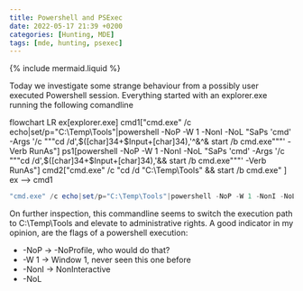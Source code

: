 ```yaml
---
title: Powershell and PSExec
date: 2022-05-17 21:39 +0200
categories: [Hunting, MDE]
tags: [mde, hunting, psexec]
---
```

{% include mermaid.liquid %}

Today we investigate some strange behaviour from a possibly user executed Powershell session.
Everything started with an explorer.exe running the following comandline

<div class="mermaid">
flowchart LR
    ex[explorer.exe]
    cmd1["cmd.exe" /c echo|set/p="C:\Temp\Tools"|powershell -NoP -W 1 -NonI -NoL "SaPs 'cmd' -Args '/c """cd /d',$([char]34+$Input+[char]34),'^&^& start /b cmd.exe"""' -Verb RunAs"]
    ps1[powershell  -NoP -W 1 -NonI -NoL "SaPs 'cmd' -Args '/c """cd /d',$([char]34+$Input+[char]34),'&& start /b cmd.exe"""' -Verb RunAs"]
    cmd2["cmd.exe" /c "cd /d "C:\Temp\Tools" && start /b cmd.exe" ]
    ex --> cmd1
</div>

```powershell
"cmd.exe" /c echo|set/p="C:\Temp\Tools"|powershell -NoP -W 1 -NonI -NoL "SaPs 'cmd' -Args '/c """cd /d',$([char]34+$Input+[char]34),'^&^& start /b cmd.exe"""' -Verb RunAs"
```

On further inspection, this commandline seems to switch the execution path to C:\Temp\Tools and elevate to administrative rights.
A good indicator in my opinion, are the flags of a powershell execution:
 * -NoP -> -NoProfile, who would do that?
 * -W 1 -> Window 1, never seen this one before
 * -NonI -> NonInteractive
 * -NoL




